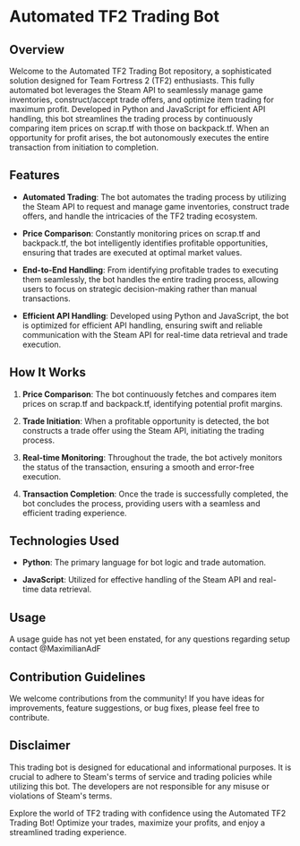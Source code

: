 # Automated TF2 Trading Bot

## Overview

Welcome to the Automated TF2 Trading Bot repository, a sophisticated solution designed for Team Fortress 2 (TF2) enthusiasts. This fully automated bot leverages the Steam API to seamlessly manage game inventories, construct/accept trade offers, and optimize item trading for maximum profit. Developed in Python and JavaScript for efficient API handling, this bot streamlines the trading process by continuously comparing item prices on scrap.tf with those on backpack.tf. When an opportunity for profit arises, the bot autonomously executes the entire transaction from initiation to completion.

## Features

- **Automated Trading**: The bot automates the trading process by utilizing the Steam API to request and manage game inventories, construct trade offers, and handle the intricacies of the TF2 trading ecosystem.

- **Price Comparison**: Constantly monitoring prices on scrap.tf and backpack.tf, the bot intelligently identifies profitable opportunities, ensuring that trades are executed at optimal market values.

- **End-to-End Handling**: From identifying profitable trades to executing them seamlessly, the bot handles the entire trading process, allowing users to focus on strategic decision-making rather than manual transactions.

- **Efficient API Handling**: Developed using Python and JavaScript, the bot is optimized for efficient API handling, ensuring swift and reliable communication with the Steam API for real-time data retrieval and trade execution.

## How It Works

1. **Price Comparison**: The bot continuously fetches and compares item prices on scrap.tf and backpack.tf, identifying potential profit margins.

2. **Trade Initiation**: When a profitable opportunity is detected, the bot constructs a trade offer using the Steam API, initiating the trading process.

3. **Real-time Monitoring**: Throughout the trade, the bot actively monitors the status of the transaction, ensuring a smooth and error-free execution.

4. **Transaction Completion**: Once the trade is successfully completed, the bot concludes the process, providing users with a seamless and efficient trading experience.

## Technologies Used

- **Python**: The primary language for bot logic and trade automation.
  
- **JavaScript**: Utilized for effective handling of the Steam API and real-time data retrieval.

## Usage

A usage guide has not yet been enstated, for any questions regarding setup contact @MaximilianAdF

## Contribution Guidelines

We welcome contributions from the community! If you have ideas for improvements, feature suggestions, or bug fixes, please feel free to contribute.

## Disclaimer

This trading bot is designed for educational and informational purposes. It is crucial to adhere to Steam's terms of service and trading policies while utilizing this bot. The developers are not responsible for any misuse or violations of Steam's terms.

Explore the world of TF2 trading with confidence using the Automated TF2 Trading Bot! Optimize your trades, maximize your profits, and enjoy a streamlined trading experience.
